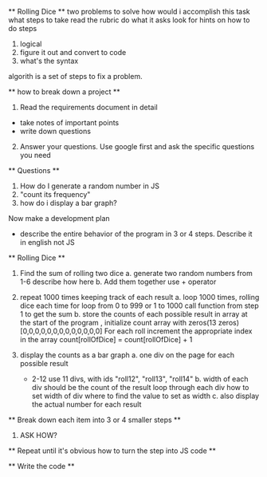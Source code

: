 ** Rolling Dice **
two problems to solve
how would i accomplish this task
what steps to take
read the rubric do what it asks
look for hints on how to do steps

1. logical
2. figure it out and convert to code
3. what's the syntax 

algorith is a set of steps to fix a problem. 

** how to break down a project **

1. Read the requirements document in detail
  * take notes of important points
  * write down questions

2. Answer your questions. Use google first
  and ask the specific questions you need

** Questions **
1. How do I generate a random number in JS
2. "count its frequency"
3. how do i display a bar graph?

Now make a development plan
  * describe the entire behavior of the program in 3 or 4 steps. Describe it in english not JS
  

** Rolling Dice **
1. Find the sum of rolling two dice
  a. generate two random numbers from 1-6
    describe how here
  b. Add them together
    use + operator

2. repeat 1000 times keeping track of each result
  a. loop 1000 times, rolling dice each time
    for loop from 0 to 999 or 1 to 1000
    call function from step 1 to get the sum 
  b. store the counts of each possible result in array
    at the start of the program , initialize count array with zeros(13 zeros) [0,0,0,0,0,0,0,0,0,0,0,0,0]
    For each roll increment the appropriate index in the array
    count[rollOfDice] = count[rollOfDice] + 1

3. display the counts as a bar graph
  a. one div on the page for each possible result
    * 2-12 
      use 11 divs, with ids "roll12", "roll13", "roll14"
  b. width of each div should be the count of the result
    loop through each div
    how to set width of div
    where to find the value to set as width
  c. also display the actual number for each result 


** Break down each item into 3 or 4 smaller steps **
1. ASK HOW?

** Repeat until it's obvious how to turn the step into JS code **

** Write the code **






  

